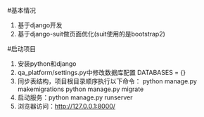 #基本情况
1. 基于django开发
2. 基于django-suit做页面优化(suit使用的是bootstrap2)

#启动项目
1. 安装python和django
2. qa_platform/settings.py中修改数据库配置
    DATABASES = {}
3. 同步表结构，项目根目录顺序执行以下命令：
    python manage.py makemigrations
    python manage.py migrate
4. 启动服务：python manage.py runserver
5. 浏览器访问：http://127.0.0.1:8000/
